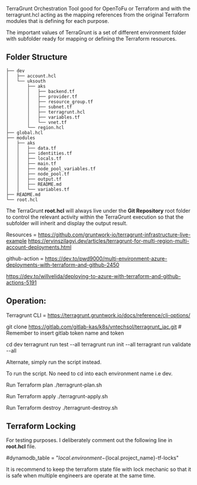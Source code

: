 TerraGrunt Orchestration Tool good for OpenToFu or Terraform and with the terragrunt.hcl acting as the mapping references from the original Terraform modules that is defining for each purpose.

The important values of TerraGrunt is a set of different environment folder with subfolder ready for mapping or defining the Terraform resources.

## Folder Structure
```
├── dev
│   ├── account.hcl
│   └── uksouth
│       ├── aks
│       │   ├── backend.tf
│       │   ├── provider.tf
│       │   ├── resource_group.tf
│       │   ├── subnet.tf
│       │   ├── terragrunt.hcl
│       │   ├── variables.tf
│       │   └── vnet.tf
│       └── region.hcl
├── global.hcl
├── modules
│   ├── aks
│   │   ├── data.tf
│   │   ├── identities.tf
│   │   ├── locals.tf
│   │   ├── main.tf
│   │   ├── node_pool_variables.tf
│   │   ├── node_pool.tf
│   │   ├── output.tf
│   │   ├── README.md
│   │   └── variables.tf
├── README.md
└── root.hcl
```

The TerraGrunt **root.hcl** will always live under the **Git Repository** root folder to control the relevant activity within the TerraGrunt execution so that the subfolder will inherit and display the output result.

Resources = https://github.com/gruntwork-io/terragrunt-infrastructure-live-example
https://ervinszilagyi.dev/articles/terragrunt-for-multi-region-multi-account-deployments.html

github-action = https://dev.to/pwd9000/multi-environment-azure-deployments-with-terraform-and-github-2450

https://dev.to/willvelida/deploying-to-azure-with-terraform-and-github-actions-5191

## Operation:

Terragrunt CLI = https://terragrunt.gruntwork.io/docs/reference/cli-options/

git clone https://gitlab.com/gitlab-kas/k8s/vntechsol/terragrunt_iac.git    # Remember to insert gitlab token name and token

cd dev
terragrunt run test --all
terragrunt run init --all
terragrant run validate --all

Alternate, simply run the script instead.

To run the script. No need to cd into each environment name i.e dev.

Run Terraform plan
./terragrunt-plan.sh

Run Terraform apply
./terragrunt-apply.sh

Run Terraform destroy
./terragrunt-destroy.sh

## Terraform Locking

For testing purposes. I deliberately comment out the following line in **root.hcl** file.

#dynamodb_table = "${local.environment}-${local.project_name}-tf-locks"

It is recommend to keep the terraform state file with lock mechanic so that it is safe when multiple engineers are operate at the same time.